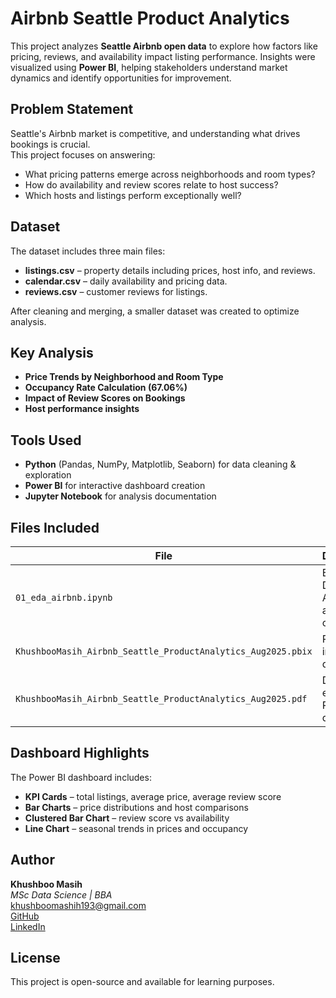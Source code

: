 # **Airbnb Seattle Product Analytics**

This project analyzes **Seattle Airbnb open data** to explore how factors like pricing, reviews, and availability impact listing performance. Insights were visualized using **Power BI**, helping stakeholders understand market dynamics and identify opportunities for improvement.


## **Problem Statement**

Seattle's Airbnb market is competitive, and understanding what drives bookings is crucial.  
This project focuses on answering:

- What pricing patterns emerge across neighborhoods and room types?
- How do availability and review scores relate to host success?
- Which hosts and listings perform exceptionally well?


## **Dataset**

The dataset includes three main files:  
- **listings.csv** – property details including prices, host info, and reviews.  
- **calendar.csv** – daily availability and pricing data.  
- **reviews.csv** – customer reviews for listings.

After cleaning and merging, a smaller dataset was created to optimize analysis.

## **Key Analysis**

-  **Price Trends by Neighborhood and Room Type**  
-  **Occupancy Rate Calculation (67.06%)**  
-  **Impact of Review Scores on Bookings**  
-  **Host performance insights**

## **Tools Used**

- **Python** (Pandas, NumPy, Matplotlib, Seaborn) for data cleaning & exploration  
- **Power BI** for interactive dashboard creation  
- **Jupyter Notebook** for analysis documentation  

## **Files Included**

| File | Description |
|-------|-------------|
| `01_eda_airbnb.ipynb` | Exploratory Data Analysis and cleaning |
| `KhushbooMasih_Airbnb_Seattle_ProductAnalytics_Aug2025.pbix` | Power BI interactive dashboard |
| `KhushbooMasih_Airbnb_Seattle_ProductAnalytics_Aug2025.pdf` | Dashboard exported as PDF for quick view |


## **Dashboard Highlights**

The Power BI dashboard includes:
- **KPI Cards** – total listings, average price, average review score  
- **Bar Charts** – price distributions and host comparisons  
- **Clustered Bar Chart** – review score vs availability  
- **Line Chart** – seasonal trends in prices and occupancy  

## **Author**

**Khushboo Masih**  
*MSc Data Science | BBA*  
 [khushboomashih193@gmail.com](mailto:khushboomashih193@gmail.com)  
 [GitHub](https://github.com/Khush505)  
 [LinkedIn](https://www.linkedin.com/in/khushboo-masih/)

## **License**

This project is open-source and available for learning purposes.
